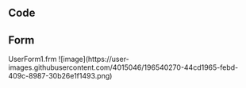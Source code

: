 <h2>Code</h2>


<h2>Form</h2>
UserForm1.frm
![image](https://user-images.githubusercontent.com/4015046/196540270-44cd1965-febd-409c-8987-30b26e1f1493.png)
